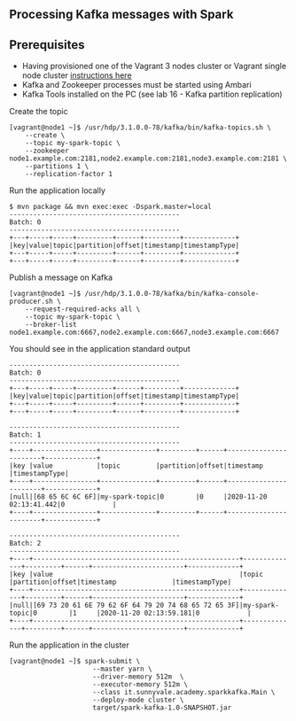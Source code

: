 ## Processing Kafka messages with Spark

## Prerequisites

- Having provisioned one of the Vagrant 3 nodes cluster or Vagrant single node cluster [instructions here](../02-Provision_the_environment/README.md) 
- Kafka and Zookeeper processes must be started using Ambari 
- Kafka Tools installed on the PC (see lab 16 - Kafka partition replication)


Create the topic

```console
[vagrant@node1 ~]$ /usr/hdp/3.1.0.0-78/kafka/bin/kafka-topics.sh \
    --create \
    --topic my-spark-topic \
    --zookeeper node1.example.com:2181,node2.example.com:2181,node3.example.com:2181 \
    --partitions 1 \
    --replication-factor 1
```

Run the application locally

```console
$ mvn package && mvn exec:exec -Dspark.master=local
-------------------------------------------
Batch: 0
-------------------------------------------
+---+-----+-----+---------+------+---------+-------------+
|key|value|topic|partition|offset|timestamp|timestampType|
+---+-----+-----+---------+------+---------+-------------+
+---+-----+-----+---------+------+---------+-------------+
```

Publish a message on Kafka

```console
[vagrant@node1 ~]$ /usr/hdp/3.1.0.0-78/kafka/bin/kafka-console-producer.sh \
    --request-required-acks all \
    --topic my-spark-topic \
    --broker-list node1.example.com:6667,node2.example.com:6667,node3.example.com:6667
```

You should see in the application standard output

```console
-------------------------------------------
Batch: 0
-------------------------------------------
+---+-----+-----+---------+------+---------+-------------+
|key|value|topic|partition|offset|timestamp|timestampType|
+---+-----+-----+---------+------+---------+-------------+
+---+-----+-----+---------+------+---------+-------------+

-------------------------------------------
Batch: 1
-------------------------------------------
+----+----------------+--------------+---------+------+-----------------------+-------------+
|key |value           |topic         |partition|offset|timestamp              |timestampType|
+----+----------------+--------------+---------+------+-----------------------+-------------+
|null|[68 65 6C 6C 6F]|my-spark-topic|0        |0     |2020-11-20 02:13:41.442|0            |
+----+----------------+--------------+---------+------+-----------------------+-------------+

-------------------------------------------
Batch: 2
-------------------------------------------
+----+----------------------------------------------------+--------------+---------+------+-----------------------+-------------+
|key |value                                               |topic         |partition|offset|timestamp              |timestampType|
+----+----------------------------------------------------+--------------+---------+------+-----------------------+-------------+
|null|[69 73 20 61 6E 79 62 6F 64 79 20 74 68 65 72 65 3F]|my-spark-topic|0        |1     |2020-11-20 02:13:59.181|0            |
+----+----------------------------------------------------+--------------+---------+------+-----------------------+-------------+
```

Run the application in the cluster

```
[vagrant@node1 ~]$ spark-submit \
                     --master yarn \
                     --driver-memory 512m  \
                     --executor-memory 512m \
                     --class it.sunnyvale.academy.sparkkafka.Main \
                     --deploy-mode cluster \
                     target/spark-kafka-1.0-SNAPSHOT.jar
```

